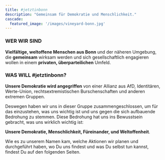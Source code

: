 ```yaml
---
title: #jetztinbonn
description: "Gemeinsam für Demokratie und Menschlichkeit."
cascade:
  featured_image: '/images/vineyard-bonn.jpg'
---
```


### WER WIR SIND

**Vielfältige, weltoffene Menschen aus Bonn** und der näheren Umgebung, die **gemeinsam** wirksam werden und sich gesellschaftlich engagieren wollen in einem **privaten, überparteilichen** Umfeld.


### WAS WILL #jetztinbonn?
**Unsere Demokratie wird angegriffen** von einer Allianz aus AfD, Identitären, Werte-Union, rechtsextremistischen Burschenschaften und anderen extremen Gruppen. 

Deswegen haben wir uns in dieser Gruppe zusammengeschlossen, um für das einzustehen, was uns wichtig ist und uns gegen die sich aufbauende Bedrohung zu stemmen. Diese Bedrohung hat uns ins Bewusstsein gebracht, was uns wirklich wichtig ist:

**Unsere Demokratie, Menschlichkeit, Füreinander, und Weltoffenheit**.


Wie es zu unserem Namen kam, welche Aktionen wir planen und durchgeführt haben, wo Du uns 
findest und was Du selbst tun kannst, findest Du auf den folgenden Seiten.



